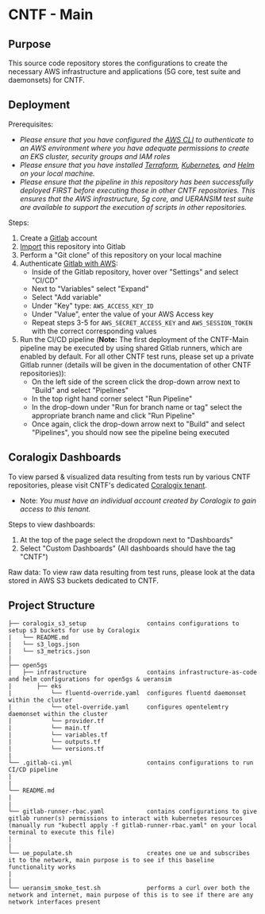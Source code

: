 # CNTF - Main

## Purpose
This source code repository stores the configurations to create the necessary AWS infrastructure and applications (5G core, test suite and daemonsets) for CNTF.

## Deployment
Prerequisites:

* *Please ensure that you have configured the [AWS CLI](https://docs.aws.amazon.com/cli/latest/userguide/getting-started-quickstart.html) to authenticate to an AWS environment where you have adequate permissions to create an EKS cluster, security groups and IAM roles* 
* *Please ensure that you have installed [Terraform](https://developer.hashicorp.com/terraform/tutorials/aws-get-started/install-cli), [Kubernetes](https://docs.aws.amazon.com/eks/latest/userguide/install-kubectl.html), and [Helm](https://helm.sh/docs/intro/install/) on your local machine.*
* *Please ensure that the pipeline in this repository has been successfully deployed FIRST before executing those in other CNTF repositories. This ensures that the AWS infrastructure, 5g core, and UERANSIM test suite are available to support the execution of scripts in other repositories.*  

Steps:
1. Create a [Gitlab](https://gitlab.com/users/sign_up) account
1. [Import](https://docs.gitlab.com/ee/user/project/import/github.html) this repository into Gitlab 
3. Perform a "Git clone" of this repository on your local machine
4. Authenticate [Gitlab with AWS](https://docs.gitlab.com/ee/ci/cloud_deployment/):
   * Inside of the Gitlab repository, hover over "Settings" and select "CI/CD"
   * Next to "Variables" select "Expand"
   * Select "Add variable"
   * Under "Key" type: `AWS_ACCESS_KEY_ID`
   * Under "Value", enter the value of your AWS Access key
   * Repeat steps 3-5 for `AWS_SECRET_ACCESS_KEY` and `AWS_SESSION_TOKEN` with the correct corresponding values
5. Run the CI/CD pipeline (**Note:** The first deployment of the CNTF-Main pipeline may be executed by using shared Gitlab runners, which are enabled by default. For all other CNTF test runs, please set up a private Gitlab runner (details will be given in the documentation of other CNTF repositories)):
    * On the left side of the screen click the drop-down arrow next to "Build" and select "Pipelines"
    * In the top right hand corner select "Run Pipeline"
    * In the drop-down under "Run for branch name or tag" select the appropriate branch name and click "Run Pipeline"
    * Once again, click the drop-down arrow next to "Build" and select "Pipelines", you should now see the pipeline being executed
    
## Coralogix Dashboards
To view parsed & visualized data resulting from tests run by various CNTF repositories, please visit CNTF's dedicated [Coralogix tenant](https://dish-wireless-network.atlassian.net/wiki/spaces/MSS/pages/509509825/Coralogix+CNTF+Dashboards).
* Note: *You must have an individual account created by Coralogix to gain access to this tenant.*
    
Steps to view dashboards:
1. At the top of the page select the dropdown next to "Dashboards"
2. Select "Custom Dashboards" (All dashboards should have the tag "CNTF")

Raw data: To view raw data resulting from test runs, please look at the data stored in AWS S3 buckets dedicated to CNTF.

## Project Structure
```
├── coralogix_s3_setup                 contains configurations to setup s3 buckets for use by Coralogix 
|   └── README.md
|   └── s3_logs.json
|   └── s3_metrics.json
|
├── open5gs
|   ├── infrastructure                 contains infrastructure-as-code and helm configurations for open5gs & ueransim
|      	├── eks
|           └── fluentd-override.yaml  configures fluentd daemonset within the cluster
|           └── otel-override.yaml     configures opentelemtry daemonset within the cluster
|           └── provider.tf
|           └── main.tf                    
|           └── variables.tf                
|           └── outputs.tf 
|           └── versions.tf
|
└── .gitlab-ci.yml                     contains configurations to run CI/CD pipeline
|
|
└── README.md  
|
|
└── gitlab-runner-rbac.yaml            contains configurations to give gitlab runner(s) permissions to interact with kubernetes resources (manually run "kubectl apply -f gitlab-runner-rbac.yaml" on your local terminal to execute this file) 
|
|
└── ue_populate.sh                     creates one ue and subscribes it to the network, main purpose is to see if this baseline functionality works
|
|
└── ueransim_smoke_test.sh             performs a curl over both the network and internet, main purpose of this is to see if there are any network interfaces present            
                                  
```
